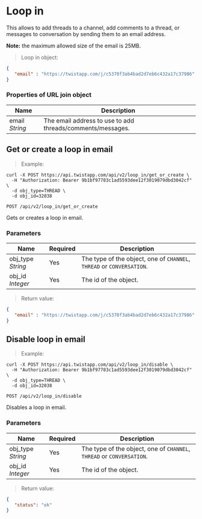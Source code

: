 # Loop in

This allows to add threads to a channel, add comments to a thread, or messages
to conversation by sending them to an email address.

**Note:** the maximum allowed size of the email is 25MB.

> Loop in object:

```json
{
   "email" : "https://twistapp.com/j/c5370f3ab4bad2d7eb6c432a17c37986"
}
```

### Properties of URL join object

| Name | Description |
| ---- | --- |
| email *String* | The email address to use to add threads/comments/messages. |

## Get or create a loop in email

> Example:

```shell
curl -X POST https://api.twistapp.com/api/v2/loop_in/get_or_create \
  -H "Authorization: Bearer 9b1bf97783c1ad5593dee12f3019079dbd3042cf" \
  -d obj_type=THREAD \
  -d obj_id=32038
```

`POST /api/v2/loop_in/get_or_create`

Gets or creates a loop in email.

### Parameters

| Name | Required | Description |
| --- | --- | --- |
| obj_type *String* | Yes | The type of the object, one of `CHANNEL`, `THREAD` or `CONVERSATION`. |
| obj_id *Integer* | Yes | The id of the object. |

> Return value:

```json
{
   "email" : "https://twistapp.com/j/c5370f3ab4bad2d7eb6c432a17c37986"
}
```


## Disable loop in email

> Example:

```shell
curl -X POST https://api.twistapp.com/api/v2/loop_in/disable \
  -H "Authorization: Bearer 9b1bf97783c1ad5593dee12f3019079dbd3042cf" \
  -d obj_type=THREAD \
  -d obj_id=32038
```

`POST /api/v2/loop_in/disable`

Disables a loop in email.

### Parameters

| Name | Required | Description |
| --- | --- | --- |
| obj_type *String* | Yes | The type of the object, one of `CHANNEL`, `THREAD` or `CONVERSATION`. |
| obj_id *Integer* | Yes | The id of the object. |

> Return value:

```json
{
   "status": "ok"
}
```
